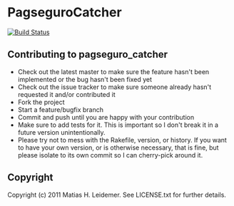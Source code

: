 # PagseguroCatcher

[![Build Status](http://travis-ci.org/matiasleidemer/pagseguro_catcher.png)](http://travis-ci.org/matiasleidemer/pagseguro_catcher)

## Contributing to pagseguro_catcher
 
* Check out the latest master to make sure the feature hasn't been implemented or the bug hasn't been fixed yet
* Check out the issue tracker to make sure someone already hasn't requested it and/or contributed it
* Fork the project
* Start a feature/bugfix branch
* Commit and push until you are happy with your contribution
* Make sure to add tests for it. This is important so I don't break it in a future version unintentionally.
* Please try not to mess with the Rakefile, version, or history. If you want to have your own version, or is otherwise necessary, that is fine, but please isolate to its own commit so I can cherry-pick around it.

## Copyright

Copyright (c) 2011 Matias H. Leidemer. See LICENSE.txt for
further details.

